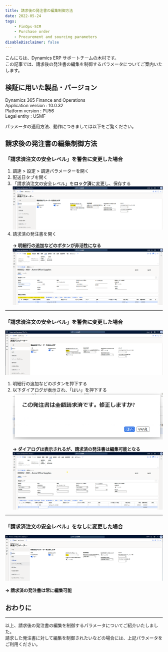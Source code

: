 ```yaml
---
title: 請求後の発注書の編集制御方法
date: 2022-05-24
tags: 
    - FinOps-SCM
    - Purchase order
    - Procurement and sourcing parameters
disableDisclaimer: false
---
```


こんにちは、Dynamics ERP サポートチームの木村です。  
この記事では、請求後の発注書の編集を制御するパラメータについてご案内いたします。  

<!-- more -->
## 検証に用いた製品・バージョン
Dynamics 365 Finance and Operations      
Application version : 10.0.32  
Platform version : PU56  
Legal entity : USMF  

パラメータの適用方法、動作につきましては以下をご覧ください。  

## 請求後の発注書の編集制御方法
### 「請求済注文の安全レベル」を**警告**に変更した場合
1. 調達 > 設定 > 調達パラメーターを開く
1. 配送日タブを開く
1. 「請求済注文の安全レベル」を**ロック済**に変更し、保存する
![](./restrict-po-edit/restrict-po-edit_1.png)
1. 請求済の発注書を開く  </br></br>
**-> 明細行の追加などのボタンが非活性になる**
![](./restrict-po-edit/restrict-po-edit_2.png)
***  

### 「請求済注文の安全レベル」を**警告**に変更した場合
![](./restrict-po-edit/restrict-po-edit_3.png)
1. 明細行の追加などのボタンを押下する
1. 以下ダイアログが表示され、「はい」を押下する  
![](./restrict-po-edit/restrict-po-edit_4.png)   </br></br>
**-> ダイアログは表示されるが、請求済の発注書は編集可能となる**
![](./restrict-po-edit/restrict-po-edit_5.png)
***  

### 「請求済注文の安全レベル」を**なし**に変更した場合
![](./restrict-po-edit/restrict-po-edit_6.png)</br></br>
**-> 請求済の発注書は常に編集可能**

## おわりに
---
以上、請求後の発注書の編集を制御するパラメータについてご紹介いたしました。  
請求した発注書に対して編集を制御されたいなどの場合には、上記パラメータをご利用ください。
